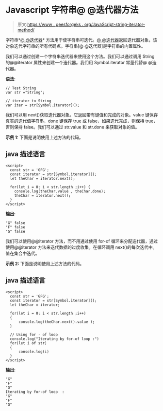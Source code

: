 # Javascript 字符串@ @迭代器方法

> 原文:[https://www . geesforgeks . org/JavaScript-string-iterator-method/](https://www.geeksforgeeks.org/javascript-string-iterator-method/)

字符串*[@ @迭代器]( )* 方法用于使字符串可迭代。[@ @迭代器]()返回迭代器对象，该对象迭代字符串的所有代码点。字符串[@ @迭代器]是字符串的内置属性。

我们可以通过创建一个字符串迭代器来使用这个方法。我们可以通过调用 String 的@@iterator 属性来创建一个迭代器。我们用 Symbol.iterator 常量代替@ @迭代器。

**语法:**

```
// Test String
var str ="String"; 

// iterator to String
var iter = str[Symbol.iterator]();
```

我们可以用 next()获取迭代器对象。它返回带有键值和完成的对象。value 键保存真实的迭代值字符串，done 键保存 true 或 false，如果迭代完成，则保持 true，否则保持 false。我们可以通过 str.value 和 str.done 来获取对象的值。

**示例 1:** 下面是说明使用上述方法的代码。

## java 描述语言

```
<script>
  const str = 'GFG';
  const iterator = str[Symbol.iterator]();
  let theChar = iterator.next();

  for(let i = 0; i < str.length ;i++) {
    console.log(theChar.value , theChar.done);
    theChar = iterator.next();
  }
</script>
```

**输出:**

```
"G" false
"F" false
"G" false
```

我们可以使用@@iterator 方法，而不用通过使用 for-of 循环来分配迭代器，通过使用@@iterator 方法来迭代数据的过度收集。在循环调用 next()的每次迭代中。值在集合中迭代。

**示例 2:** 下面是说明使用上述方法的代码。

## java 描述语言

```
<script>
  const str = 'GFG';
  const iterator = str[Symbol.iterator]();
  let theChar = iterator;

  for(let i = 0; i < str.length ;i++)
  {
      console.log(theChar.next().value );
  }

  // Using for - of loop
  console.log("Iterating by for-of loop :")
  for(let i of str)
  {
      console.log(i)
  }
</script>
```

**输出:**

```
"G"
"F"
"G"
Iterating by for-of loop  :
"G"
"F"
"G"
```